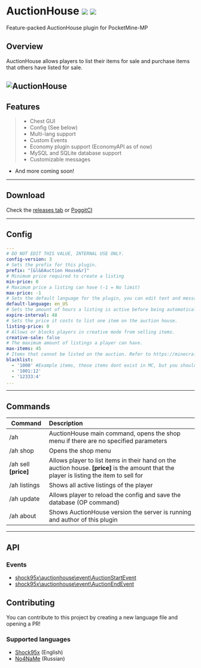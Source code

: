 # AuctionHouse [![](https://poggit.pmmp.io/shield.state/AuctionHouse)](https://poggit.pmmp.io/p/AuctionHouse) [![](https://poggit.pmmp.io/shield.dl.total/AuctionHouse)](https://poggit.pmmp.io/p/AuctionHouse)
Feature-packed AuctionHouse plugin for PocketMine-MP  
   
## Overview  
AuctionHouse allows players to list their items for sale and purchase items that others have listed for sale.  
  
![AuctionHouse](https://github.com/Shock95x/AuctionHouse/blob/master/img/auctionhouse.png)  
---  
## Features  
>- Chest GUI  
>- Config (See below)  
>- Multi-lang support  
>- Custom Events  
>- Economy plugin support (EconomyAPI as of now)  
>- MySQL and SQLite database support  
>- Customizable messages  
- And more coming soon!  
---  
## Download  
Check the [releases tab](https://github.com/Shock95x/AuctionHouse/releases) or [PoggitCI](https://poggit.pmmp.io/ci/Shock95x/AuctionHouse/AuctionHouse/)  
  
---  
## Config  
```yaml  
---  
# DO NOT EDIT THIS VALUE, INTERNAL USE ONLY.  
config-version: 3  
# Sets the prefix for this plugin.  
prefix: "[&l&6Auction House&r]"  
# Minimum price required to create a listing  
min-price: 0
# Maximum price a listing can have (-1 = No limit)  
max-price: -1
# Sets the default language for the plugin, you can edit text and messages in this file.  
default-language: en_US
# Sets the amount of hours a listing is active before being automatically cancelled and expired.  
expire-interval: 48  
# Sets the price it costs to list one item on the auction house.  
listing-price: 0  
# Allows or blocks players in creative mode from selling items.  
creative-sale: false  
# The maximum amount of listings a player can have.  
max-items: 45  
# Items that cannot be listed on the auction. Refer to https://minecraftitemids.com/ or https://minecraft-ids.grahamedgecombe.com/ for a list of item ids.  
blacklist:  
  - '1000' #Example items, these items dont exist in MC, but you should use ones that do if you want.  
  - '1001:12'  
  - '12333:4'
...  
```  
---  
## Commands  
  
| Command        | Description           |  
| ------------- |:--------------|  
| /ah      | AuctionHouse main command, opens the shop menu if there are no specified parameters |  
| /ah shop | Opens the shop menu    |  
| /ah sell **[price]** | Allows player to list items in their hand on the auction house. **[price]** is the amount that the player is listing the item to sell for     |  
| /ah listings | Shows all active listings of the player|  
| /ah update | Allows player to reload the config and save the database (OP command) |  
| /ah about | Shows AuctionHouse version the server is running and author of this plugin |  
---  
## API  
### Events  
- [shock95x\auctionhouse\event\AuctionStartEvent](https://github.com/Shock95x/AuctionHouse/blob/master/src/shock95x/auctionhouse/event/AuctionStartEvent.php)  
- [shock95x\auctionhouse\event\AuctionEndEvent](https://github.com/Shock95x/AuctionHouse/blob/master/src/shock95x/auctionhouse/event/AuctionEndEvent.php)  
  
## Contributing  
You can contribute to this project by creating a new language file and opening a PR!  
### Supported languages  
- [Shock95x](https://github.com/Shock95x) (English)  
- [No4NaMe](https://github.com/No4NaMe) (Russian)
